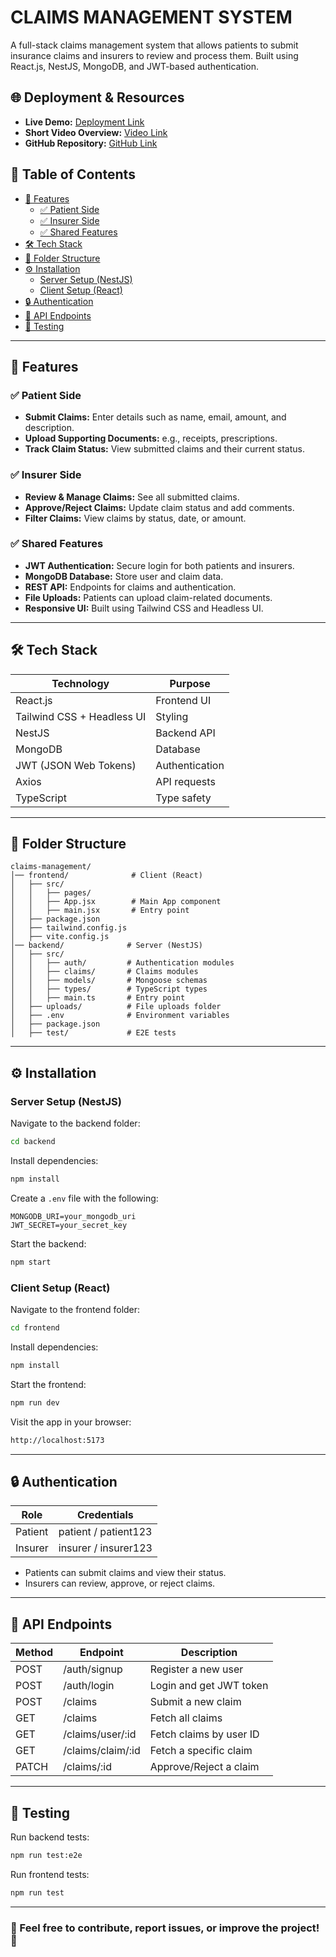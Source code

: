 ﻿# CLAIMS MANAGEMENT SYSTEM
A full-stack claims management system that allows patients to submit insurance claims and insurers to review and process them. Built using React.js, NestJS, MongoDB, and JWT-based authentication.

## 🌐 Deployment & Resources
- **Live Demo:** [Deployment Link](#)  
- **Short Video Overview:** [Video Link](#)  
- **GitHub Repository:** [GitHub Link](#)  

## 📜 Table of Contents
- [🚀 Features](#-features)
  - [✅ Patient Side](#-patient-side)
  - [✅ Insurer Side](#-insurer-side)
  - [✅ Shared Features](#-shared-features)
- [🛠 Tech Stack](#-tech-stack)
- [📂 Folder Structure](#-folder-structure)
- [⚙️ Installation](#-installation)
  - [Server Setup (NestJS)](#server-setup-nestjs)
  - [Client Setup (React)](#client-setup-react)
- [🔒 Authentication](#-authentication)
- [🔗 API Endpoints](#-api-endpoints)
- [🧪 Testing](#-testing)

---
## 🚀 Features
### ✅ Patient Side
- **Submit Claims:** Enter details such as name, email, amount, and description.
- **Upload Supporting Documents:** e.g., receipts, prescriptions.
- **Track Claim Status:** View submitted claims and their current status.

### ✅ Insurer Side
- **Review & Manage Claims:** See all submitted claims.
- **Approve/Reject Claims:** Update claim status and add comments.
- **Filter Claims:** View claims by status, date, or amount.

### ✅ Shared Features
- **JWT Authentication:** Secure login for both patients and insurers.
- **MongoDB Database:** Store user and claim data.
- **REST API:** Endpoints for claims and authentication.
- **File Uploads:** Patients can upload claim-related documents.
- **Responsive UI:** Built using Tailwind CSS and Headless UI.

---
## 🛠 Tech Stack
| Technology      | Purpose         |
|---------------|----------------|
| React.js      | Frontend UI     |
| Tailwind CSS + Headless UI | Styling |
| NestJS        | Backend API     |
| MongoDB       | Database        |
| JWT (JSON Web Tokens) | Authentication |
| Axios         | API requests    |
| TypeScript    | Type safety     |

---
## 📂 Folder Structure
```
claims-management/
│── frontend/              # Client (React)
│   ├── src/
│   │   ├── pages/
│   │   ├── App.jsx        # Main App component
│   │   ├── main.jsx       # Entry point
│   ├── package.json
│   ├── tailwind.config.js
│   ├── vite.config.js
│── backend/              # Server (NestJS)
│   ├── src/
│   │   ├── auth/         # Authentication modules
│   │   ├── claims/       # Claims modules
│   │   ├── models/       # Mongoose schemas
│   │   ├── types/        # TypeScript types
│   │   ├── main.ts       # Entry point
│   ├── uploads/          # File uploads folder
│   ├── .env              # Environment variables
│   ├── package.json
│   ├── test/             # E2E tests
```

---
## ⚙️ Installation
### Server Setup (NestJS)
Navigate to the backend folder:
```sh
cd backend
```
Install dependencies:
```sh
npm install
```
Create a `.env` file with the following:
```env
MONGODB_URI=your_mongodb_uri
JWT_SECRET=your_secret_key
```
Start the backend:
```sh
npm start
```

### Client Setup (React)
Navigate to the frontend folder:
```sh
cd frontend
```
Install dependencies:
```sh
npm install
```
Start the frontend:
```sh
npm run dev
```
Visit the app in your browser:
```sh
http://localhost:5173
```

---
## 🔒 Authentication
| Role    | Credentials        |
|---------|--------------------|
| Patient | patient / patient123 |
| Insurer | insurer / insurer123 |

- Patients can submit claims and view their status.
- Insurers can review, approve, or reject claims.

---
## 🔗 API Endpoints
| Method | Endpoint        | Description |
|--------|---------------|-------------|
| POST   | /auth/signup  | Register a new user |
| POST   | /auth/login   | Login and get JWT token |
| POST   | /claims       | Submit a new claim |
| GET    | /claims       | Fetch all claims |
| GET    | /claims/user/:id | Fetch claims by user ID |
| GET    | /claims/claim/:id | Fetch a specific claim |
| PATCH  | /claims/:id   | Approve/Reject a claim |

---
## 🧪 Testing
Run backend tests:
```sh
npm run test:e2e
```
Run frontend tests:
```sh
npm run test
```

---
### 📢 Feel free to contribute, report issues, or improve the project! 🚀

